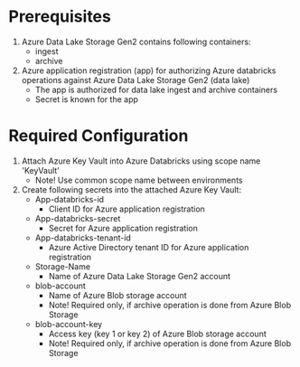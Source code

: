 # Prerequisites
1. Azure Data Lake Storage Gen2 contains following containers:
   - ingest
   - archive
2. Azure application registration (app) for authorizing Azure databricks operations against Azure Data Lake Storage Gen2 (data lake)
   - The app is authorized for data lake ingest and archive containers
   - Secret is known for the app

# Required Configuration
1. Attach Azure Key Vault into Azure Databricks using scope name 'KeyVault'
   - Note! Use common scope name between environments
2. Create following secrets into the attached Azure Key Vault:
   - App-databricks-id
     - Client ID for Azure application registration
   - App-databricks-secret
     - Secret for Azure application registration
   - App-databricks-tenant-id
     - Azure Active Directory tenant ID for Azure application registration
   - Storage-Name
     - Name of Azure Data Lake Storage Gen2 account
   - blob-account
     - Name of Azure Blob storage account
     - Note! Required only, if archive operation is done from Azure Blob Storage
   - blob-account-key
     - Access key (key 1 or key 2) of Azure Blob storage account
     - Note! Required only, if archive operation is done from Azure Blob Storage
